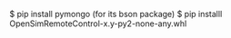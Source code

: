 $ pip install pymongo    (for its bson package)
$ pip installl OpenSimRemoteControl-x.y-py2-none-any.whl
